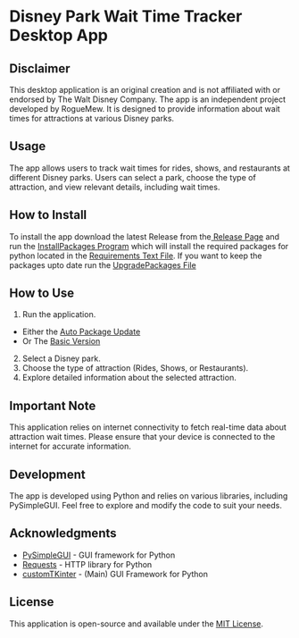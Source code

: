 # Disney Park Wait Time Tracker Desktop App

## Disclaimer
This desktop application is an original creation and is not affiliated with or endorsed by The Walt Disney Company. The app is an independent project developed by RogueMew. It is designed to provide information about wait times for attractions at various Disney parks.

## Usage
The app allows users to track wait times for rides, shows, and restaurants at different Disney parks. Users can select a park, choose the type of attraction, and view relevant details, including wait times.

## How to Install
To install the app download the latest Release from the[ Release Page](https://github.com/mewtwo50002/Walt-Disney-Wait-Time-Desktop-App/releases/) and run the [InstallPackages Program](InstallPackages.py) which will install the required packages for python located in the [Requirements Text File](requirements.txt). If you want to keep the packages upto date run the [UpgradePackages File](UpgradePackages.py)
## How to Use
1. Run the application.
 - Either the [Auto Package Update](main-autoUpdate.py)
 - Or The [Basic Version](main.py)
2. Select a Disney park.
3. Choose the type of attraction (Rides, Shows, or Restaurants).
4. Explore detailed information about the selected attraction.

## Important Note
This application relies on internet connectivity to fetch real-time data about attraction wait times. Please ensure that your device is connected to the internet for accurate information.

## Development
The app is developed using Python and relies on various libraries, including PySimpleGUI. Feel free to explore and modify the code to suit your needs.

## Acknowledgments
- [PySimpleGUI](https://pysimplegui.readthedocs.io/) - GUI framework for Python
- [Requests](https://docs.python-requests.org/en/latest/) - HTTP library for Python
- [customTKinter](https://customtkinter.tomschimansky.com/) - (Main) GUI Framework for Python 
## License
This application is open-source and available under the [MIT License](LICENSE).
